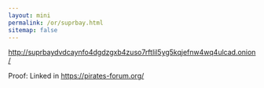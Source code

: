 ```yaml
---
layout: mini
permalink: /or/suprbay.html
sitemap: false
---
```


http://suprbaydvdcaynfo4dgdzgxb4zuso7rftlil5yg5kqjefnw4wq4ulcad.onion/

Proof: Linked in https://pirates-forum.org/
